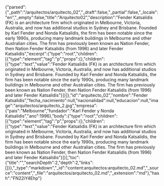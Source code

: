 {"parsed":{"_path":"/arquitectos/arquitecto_02","_draft":false,"_partial":false,"_locale":"en","_empty":false,"title":"Arquitecto02","description":"Fender Katsalidis (FK) is an architecture firm which originated in Melbourne, Victoria, Australia, and now has additional studios in Sydney and Brisbane. Founded by Karl Fender and Nonda Katsalidis, the firm has been notable since the early 1990s, producing many landmark buildings in Melbourne and other Australian cities. The firm has previously been known as Nation Fender, then Nation Fender Katsalidis (from 1996) and later Fender Katsalidis","excerpt":{"type":"root","children":[{"type":"element","tag":"p","props":{},"children":[{"type":"text","value":"Fender Katsalidis (FK) is an architecture firm which originated in Melbourne, Victoria, Australia, and now has additional studios in Sydney and Brisbane. Founded by Karl Fender and Nonda Katsalidis, the firm has been notable since the early 1990s, producing many landmark buildings in Melbourne and other Australian cities. The firm has previously been known as Nation Fender, then Nation Fender Katsalidis (from 1996) and later Fender Katsalidis"}]}]},"id":"arquitecto_02","nombre":"Fender Katsalidis","fecha_nacimiento":null,"nacionalidad":null,"educacion":null,"image":"arquitectos/arquitecto_2.jpg","empresa":{"pais":"Melbourne","fundador":"Karl Fender y Nonda Katsalidis","ano":1996},"body":{"type":"root","children":[{"type":"element","tag":"p","props":{},"children":[{"type":"text","value":"Fender Katsalidis (FK) is an architecture firm which originated in Melbourne, Victoria, Australia, and now has additional studios in Sydney and Brisbane. Founded by Karl Fender and Nonda Katsalidis, the firm has been notable since the early 1990s, producing many landmark buildings in Melbourne and other Australian cities. The firm has previously been known as Nation Fender, then Nation Fender Katsalidis (from 1996) and later Fender Katsalidis"}]}],"toc":{"title":"","searchDepth":2,"depth":2,"links":[]}},"_type":"markdown","_id":"content:arquitectos:arquitecto_02.md","_source":"content","_file":"arquitectos/arquitecto_02.md","_extension":"md"},"hash":"FN22iY4Ehp"}